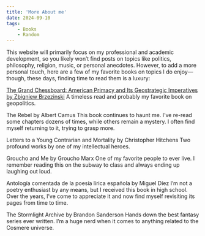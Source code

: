 ```yaml
---
title: 'More About me'
date: 2024-09-10
tags:
    - Books
    - Random
---
```


This website will primarily focus on my professional and academic development, so you likely won’t find posts on topics like politics, philosophy, religion, music, or personal anecdotes. However, to add a more personal touch, here are a few of my favorite books on topics I do enjoy—though, these days, finding time to read them is a luxury:

[The Grand Chessboard: American Primacy and Its Geostrategic Imperatives by Zbigniew Brzezinski](https://www.cia.gov/library/abbottabad-compound/36/36669B7894E857AC4F3445EA646BFFE1_Zbigniew_Brzezinski_-_The_Grand_ChessBoard.doc.pdf)
A timeless read and probably my favorite book on geopolitics.

The Rebel by Albert Camus
This book continues to haunt me. I’ve re-read some chapters dozens of times, while others remain a mystery. I often find myself returning to it, trying to grasp more.

Letters to a Young Contrarian and Mortality by Christopher Hitchens
Two profound works by one of my intellectual heroes.

Groucho and Me by Groucho Marx
One of my favorite people to ever live. I remember reading this on the subway to class and always ending up laughing out loud.

Antología comentada de la poesía lírica española by Miguel Díez
I’m not a poetry enthusiast by any means, but I received this book in high school. Over the years, I’ve come to appreciate it and now find myself revisiting its pages from time to time.

The Stormlight Archive by Brandon Sanderson
Hands down the best fantasy series ever written. I’m a huge nerd when it comes to anything related to the Cosmere universe.
